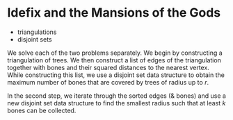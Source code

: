 # Idefix and the Mansions of the Gods

* triangulations
* disjoint sets

We solve each of the two problems separately. We begin by constructing a triangulation of trees. We then construct a list of edges of the triangulation together with bones and their squared distances to the nearest vertex. While constructing this list, we use a disjoint set data structure to obtain the maximum number of bones that are covered by trees of radius up to $r$.

In the second step, we iterate through the sorted edges (& bones) and use a new disjoint set data structure to find the smallest radius such that at least $k$ bones can be collected.
